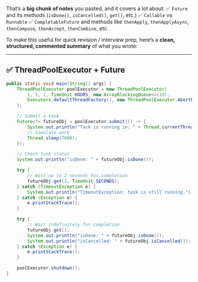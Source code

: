 That’s a **big chunk of notes** you pasted, and it covers a lot about:
✅ `Future` and its methods (`isDone()`, `isCancelled()`, `get()`, etc.)
✅ `Callable` vs `Runnable`
✅ `CompletableFuture` and methods like `thenApply`, `thenApplyAsync`, `thenCompose`, `thenAccept`, `thenCombine`, etc.

To make this useful for quick revision / interview prep, here’s a **clean, structured, commented summary** of what you wrote:

---

## ✅ ThreadPoolExecutor + Future

```java
public static void main(String[] args) {
    ThreadPoolExecutor poolExecutor = new ThreadPoolExecutor(
        1, 1, 1, TimeUnit.HOURS, new ArrayBlockingQueue<>(10),
        Executors.defaultThreadFactory(), new ThreadPoolExecutor.AbortPolicy()
    );

    // Submit a task
    Future<?> futureObj = poolExecutor.submit(() -> {
        System.out.println("Task is running in: " + Thread.currentThread().getName());
        // Simulate work
        Thread.sleep(7000);
    });

    // Check task status
    System.out.println("isDone: " + futureObj.isDone());

    try {
        // Wait up to 2 seconds for completion
        futureObj.get(2, TimeUnit.SECONDS);
    } catch (TimeoutException e) {
        System.out.println("TimeoutException: task is still running.");
    } catch (Exception e) {
        e.printStackTrace();
    }

    try {
        // Wait indefinitely for completion
        futureObj.get();
        System.out.println("isDone: " + futureObj.isDone());
        System.out.println("isCancelled: " + futureObj.isCancelled());
    } catch (Exception e) {
        e.printStackTrace();
    }

    poolExecutor.shutdown();
}
```